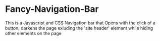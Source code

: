 # Fancy-Navigation-Bar
This is a Javascript and CSS Navigation bar that Opens with the click of a button, darkens the page exluding the 'site header' element while hiding other elements on the page 
